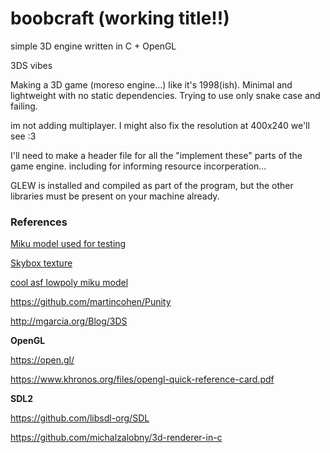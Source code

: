 # boobcraft (working title!!)

simple 3D engine written in C + OpenGL

3DS vibes

Making a 3D game (moreso engine...) like it's 1998(ish). Minimal and lightweight with no static dependencies. Trying to use only snake case and failing.

im not adding multiplayer. I might also fix the resolution at 400x240 we'll see :3

I'll need to make a header file for all the "implement these" parts of the game engine. including for informing resource incorperation...

GLEW is installed and compiled as part of the program, but the other libraries must be present on your machine already.

### References

[Miku model used for testing](https://sketchfab.com/3d-models/hatsune-miku-low-poly-6668784e9dfa46ba92bc28f85d8154e5)

[Skybox texture](https://opengameart.org/content/sky-box-sunny-day)

[cool asf lowpoly miku model](https://www.newgrounds.com/art/view/violxiv/hatsune-miku-lowpoly)

https://github.com/martincohen/Punity

http://mgarcia.org/Blog/3DS

**OpenGL**

https://open.gl/

https://www.khronos.org/files/opengl-quick-reference-card.pdf

**SDL2**

https://github.com/libsdl-org/SDL

https://github.com/michalzalobny/3d-renderer-in-c
